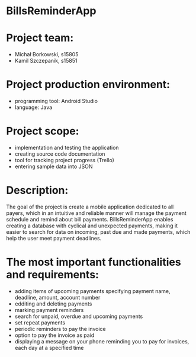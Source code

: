 # BillsReminderApp


# Project team:
- Michał Borkowski, s15805
- Kamil Szczepanik, s15851

# Project production environment:
- programming tool: Android Studio
- language: Java


# Project scope:
- implementation and testing the application
- creating source code documentation
- tool for tracking project progress (Trello)
- entering sample data into JSON

# Description:
The goal of the project is create a mobile application dedicated to all payers, which in an intuitive and reliable manner will manage the payment schedule and remind about bill payments. BillsReminderApp enables creating a database with cyclical and unexpected payments, making it easier to search for data on incoming, past due and made payments, which help the user meet payment deadlines.

# The most important functionalities and requirements:
- adding items of upcoming payments specifying payment name, deadline, amount, account number
- edditing and deleting payments
- marking payment reminders
- search for unpaid, overdue and upcoming payments
- set repeat payments 
- periodic reminders to pay the invoice
- option to pay the invoice as paid
- displaying a message on your phone reminding you to pay for invoices, each day at a specified time
